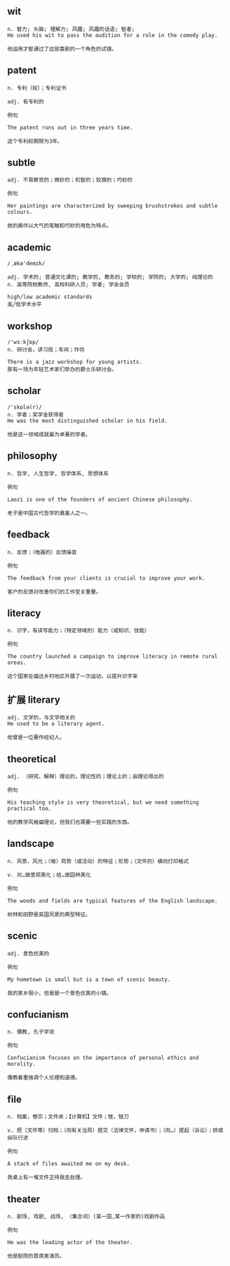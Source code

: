 
## wit
```
n. 智力; 头脑; 理解力; 风趣; 风趣的话语; 智者; 
He used his wit to pass the audition for a role in the comedy play.

他运用才智通过了这部喜剧的一个角色的试镜。
```
## patent
```
n. 专利（权）；专利证书

adj. 有专利的

例句

The patent runs out in three years time.

这个专利权期限为3年。
```
## subtle
```
adj. 不易察觉的；微妙的；机智的；狡猾的；巧妙的

例句

Her paintings are characterized by sweeping brushstrokes and subtle colours.

她的画作以大气的笔触和巧妙的用色为特点。
```

## academic
```
/ˌækə'demɪk/

adj. 学术的; 普通文化课的; 教学的, 教务的; 学校的; 学院的; 大学的; 纯理论的
n. 高等院校教师, 高校科研人员; 学者; 学会会员

high/low academic standards
高╱低学术水平
```

## workshop
```
/'wɜːkʃɒp/
n. 研讨会，讲习班；车间；作坊

There is a jazz workshop for young artists.
那有一场为年轻艺术家们举办的爵士乐研讨会。
```

## scholar
```
/'skɒlə(r)/
n. 学者；奖学金获得者
He was the most distinguished scholar in his field.

他是这一领域成就最为卓著的学者。
```
## philosophy
```
n. 哲学, 人生哲学, 哲学体系, 思想体系

例句

Laozi is one of the founders of ancient Chinese philosophy.

老子是中国古代哲学的奠基人之一。
```
## feedback
```
n. 反馈；（电器的）反馈噪音

例句

The feedback from your clients is crucial to improve your work.

客户的反馈对改善你们的工作至关重要。
```
## literacy
```
n. 识字，有读写能力；（特定领域的）能力（或知识、技能）

例句

The country launched a campaign to improve literacy in remote rural areas.

这个国家在偏远乡村地区开展了一次运动，以提升识字率
```
## 扩展 literary
```
adj. 文学的，与文学相关的
He used to be a literary agent.

他曾是一位著作经纪人。
```

## theoretical
```
adj. （研究、解释）理论的，理论性的；理论上的；由理论得出的

例句

His teaching style is very theoretical, but we need something practical too.

他的教学风格偏理论，但我们也需要一些实践的东西。
```
## landscape
```
n. 风景，风光；〈喻〉局势（或活动）的特征；形势；（文件的）横向打印格式

v. 对…做景观美化；给…做园林美化

例句

The woods and fields are typical features of the English landscape.

树林和田野是英国风景的典型特征。
```
## scenic
```
adj. 景色优美的

例句

My hometown is small but is a town of scenic beauty.

我的家乡很小，但是是一个景色优美的小镇。
```
## confucianism
```
n. 儒教, 孔子学说

例句

Confucianism focuses on the importance of personal ethics and morality.

儒教着重强调个人伦理和道德。
```
## file
```
n. 档案，卷宗；文件夹；【计算机】文件；锉，锉刀

v. 把（文件等）归档；（向有关当局）提交（法律文件，申请书）；（向…）提起（诉讼）；排成纵队行进

例句

A stack of files awaited me on my desk.

我桌上有一堆文件正待我去处理。
```
## theater
```
n. 剧场, 戏剧, 战场, 〈集合词〉(某一国,某一作家的)戏剧作品

例句

He was the leading actor of the theater.

他是剧院的首席男演员。
```